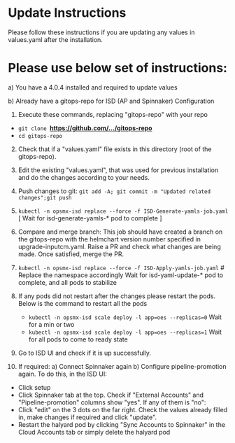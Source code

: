 # Update Instructions

Please follow these instructions if you are updating any values in values.yaml after the installation.

# Please use below set of instructions:

a) You have a 4.0.4 installed and required to update values

b) Already have a gitops-repo for ISD (AP and Spinnaker) Configuration

1. Execute these commands, replacing "gitops-repo" with your repo
- `git clone `**https://github.com/.../gitops-repo**
- `cd gitops-repo`
2. Check that if a "values.yaml" file exists in this directory (root of the gitops-repo).
3. Edit the existing "values.yaml", that was used for previous installation and do the changes according to your needs.
4. Push changes to git: `git add -A; git commit -m "Updated related changes";git push`
5. `kubectl -n opsmx-isd replace --force -f ISD-Generate-yamls-job.yaml`
   [ Wait for isd-generate-yamls-* pod to complete ]
6. Compare and merge branch: This job should have created a branch on the gitops-repo with the helmchart version number specified in upgrade-inputcm.yaml. Raise a PR and check what changes are being made. Once satisfied, merge the PR.
7. `kubectl -n opsmx-isd replace --force -f ISD-Apply-yamls-job.yaml` # Replace the namespace accordingly
   Wait for isd-yaml-update-* pod to complete, and all pods to stabilize
8. If any pods did not restart after the changes please restart the pods. Below is the command to restart all the pods
   - `kubectl -n opsmx-isd scale deploy -l app=oes --replicas=0` Wait for a min or two
   - `kubectl -n opsmx-isd scale deploy -l app=oes --replicas=1` Wait for all pods to come to ready state
 
10. Go to ISD UI and check if it is up successfully.
11. If required: a) Connect Spinnaker again b) Configure pipeline-promotion again. To do this, in the ISD UI:
   - Click setup
   - Click Spinnaker tab at the top. Check if "External Accounts" and "Pipeline-promotion" columns show "yes". If any of them is "no":
   - Click "edit" on the 3 dots on the far right. Check the values already filled in, make changes if required and click "update".
   - Restart the halyard pod by clicking "Sync Accounts to Spinnaker" in the Cloud Accounts tab or simply delete the halyard pod





